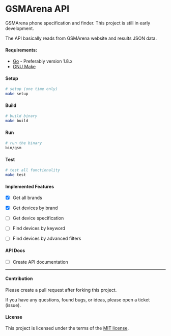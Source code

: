 # GSMArena API

GSMArena phone specification and finder.
This project is still in early development.

The API basically reads from GSMArena website and results JSON data. 

#### Requirements:

- [Go](https://golang.org/) - Preferably version 1.8.x
- [GNU Make](https://www.gnu.org/software/make/)


#### Setup
```bash
# setup (one time only)
make setup
```

#### Build

```bash
# build binary
make build
```

#### Run
```bash
# run the binary
bin/gsm
```

#### Test
```bash
# test all functionality
make test
```

#### Implemented Features
- [x] Get all brands
- [x] Get devices by brand
- [ ] Get device specification
- [ ] Find devices by keyword
- [ ] Find devices by advanced filters


#### API Docs
- [ ] Create API documentation


---

#### Contribution
Please create a pull request after forking this project.

If you have any questions, found bugs, or ideas, please open a ticket (issue).


#### License

This project is licensed under the terms of the [MIT license](https://husniadil.mit-license.org/).
